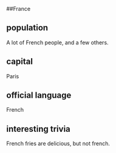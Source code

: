 ##France
## population
A lot of French people, and a few others.

## capital
Paris
 
## official language
French

## interesting trivia
French fries are delicious, but not french.


